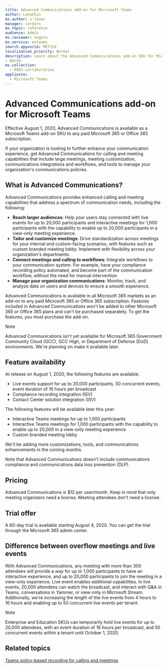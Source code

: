 ```yaml
---
title: Advanced Communications add-on for Microsoft Teams
author: LanaChin
ms.author: v-lanac
manager: serdars
ms.topic: reference
audience: Admin
ms.reviewer: nogaro
ms.service: msteams
search.appverid: MET150
localization_priority: Normal
description: Learn about the Advanced Communications add-on SKU for Microsoft Teams.
- NOCSH
ms.collection: 
  - M365-collaboration
appliesto: 
  - Microsoft Teams
---
```


# Advanced Communications add-on for Microsoft Teams

Effective August 1, 2020, Advanced Communications is available as a Microsoft Teams add-on SKU to any paid Microsoft 365 or Office 365 subscription.

If your organization is looking to further enhance your communication experience, get Advanced Communications for calling and meeting capabilities that include large meetings, meeting customization, communications integrations and workflows, and tools to manage your organization's communications policies.

## What is Advanced Communications?

Advanced Communications provides enhanced calling and meeting capabilities that address a spectrum of communication needs, including the following:

- **Reach larger audiences**: Help your users stay connected with live events for up to 20,000 participants and interactive meetings for 1,000 participants with the capability to enable up to 20,000 participants in a view-only meeting experience.
- **Tailor and customize meetings**: Drive standardization across meetings for your internal and custom-facing scenarios, with features such as custom branded meeting lobby. Implement with flexibility across your organization's departments. 
- **Connect meetings and calling to workflows**: Integrate workflows to your communication system. For example, have your compliance recording policy automated, and become part of the communication workflow, without the need for manual intervention.  
- **Manage your organization communications**: Monitor, track, and analyze data on users and devices to ensure a smooth experience.

Advanced Communications is available in all Microsoft 365 markets as an add-on to any paid Microsoft 365 or Office 365 subscription. Features included in Advanced Communications won't be added to other Microsoft 365 or Office 365 plans and can't be purchased separately. To get the features, you must purchase the add-on.

> [!NOTE]
> Advanced Communications isn't yet available for Microsoft 365 Government Community Cloud (GCC), GCC High, or Department of Defense (DoD) environments. We're planning on make it available later.

## Feature availability

At release on August 1, 2020, the following features are available:

- Live events support for up to 20,000 participants, 50 concurrent events, event duration of 16 hours per broadcast
- Compliance recording integration (ISV)
- Contact Center solution integration (ISV)

The following features will be available later this year:

- Interactive Teams meetings for up to 1,000 participants
- Interactive Teams meetings for 1,000 participants with the capability to enable up to 20,000 in a view-only meeting experience
- Custom branded meeting lobby

We'll be adding more customizations, tools, and communications enhancements in the coming months. 

Note that Advanced Communications doesn't include communications compliance and communications data loss prevention (DLP).

## Pricing

Advanced Communications is $12 per user/month. Keep in mind that only meeting organizers need a license. Meeting attendees don't need a license.

## Trial offer

A 60-day trial is available starting August 4, 2020. You can get the trial through the Microsoft 365 admin center.

## Difference between overflow meetings and live events

With Advanced Communications, any meeting with more than 300 attendees will provide a way for up to 1,000 participants to have an interactive experience, and up to 20,000 participants to join the meeting in a view-only experience. Live event enables additional capabilities. In live events, 20,000 attendees can watch the broadcast, and interact with Q&A in Teams, conversations in Yammer, or view-only in Microsoft Stream. Additionally, we're increasing the length of the live events from 4 hours to 16 hours and enabling up to 50 concurrent live events per tenant.  

> [!NOTE]
> Enterprise and Education SKUs can temporarily hold live events for up to 20,000 attendees, with an event duration of 16 hours per broadcast, and 50 concurrent events within a tenant until October 1, 2020.

## Related topics

[Teams policy-based recording for calling and meetings](https://docs.microsoft.com/MicrosoftTeams/teams-recording-policy) 

